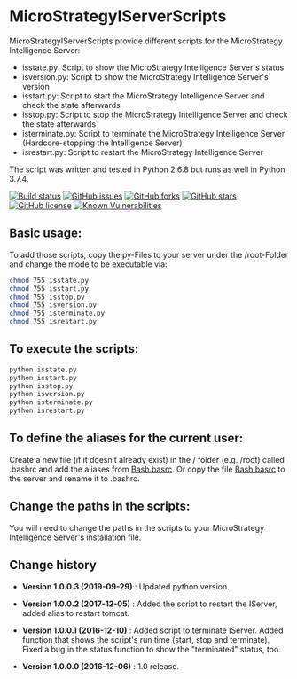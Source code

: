 MicroStrategyIServerScripts
====================================

MicroStrategyIServerScripts provide different scripts for the MicroStrategy Intelligence Server:
<ul>
<li>isstate.py:	Script to show the MicroStrategy Intelligence Server's status</li>
<li>isversion.py: Script to show the MicroStrategy Intelligence Server's version</li>
<li>isstart.py:	Script to start the MicroStrategy Intelligence Server and check the state afterwards</li>
<li>isstop.py: Script to stop the MicroStrategy Intelligence Server and check the state afterwards</li>
<li>isterminate.py: Script to terminate the MicroStrategy Intelligence Server (Hardcore-stopping the Intelligence Server)</li>
<li>isrestart.py:	Script to restart the MicroStrategy Intelligence Server</li>
</ul>

The script was written and tested in Python 2.6.8 but runs as well in Python 3.7.4.

[![Build status](https://ci.appveyor.com/api/projects/status/h9n6uochm3mu3o2p?svg=true)](https://ci.appveyor.com/project/SeppPenner/microstrategyiserverscripts)
[![GitHub issues](https://img.shields.io/github/issues/SeppPenner/MicroStrategyIServerScripts.svg)](https://github.com/SeppPenner/MicroStrategyIServerScripts/issues)
[![GitHub forks](https://img.shields.io/github/forks/SeppPenner/MicroStrategyIServerScripts.svg)](https://github.com/SeppPenner/MicroStrategyIServerScripts/network)
[![GitHub stars](https://img.shields.io/github/stars/SeppPenner/MicroStrategyIServerScripts.svg)](https://github.com/SeppPenner/MicroStrategyIServerScripts/stargazers)
[![GitHub license](https://img.shields.io/badge/license-AGPL-blue.svg)](https://raw.githubusercontent.com/SeppPenner/MicroStrategyIServerScripts/master/License.txt)
[![Known Vulnerabilities](https://snyk.io/test/github/SeppPenner/MicroStrategyIServerScripts/badge.svg)](https://snyk.io/test/github/SeppPenner/MicroStrategyIServerScripts) 

## Basic usage:
To add those scripts, copy the py-Files to your server under the /root-Folder and change the mode
to be executable via:
```bash
chmod 755 isstate.py
chmod 755 isstart.py
chmod 755 isstop.py
chmod 755 isversion.py
chmod 755 isterminate.py
chmod 755 isrestart.py
```

## To execute the scripts:
```python
python isstate.py
python isstart.py
python isstop.py
python isversion.py
python isterminate.py
python isrestart.py
```

## To define the aliases for the current user:
Create a new file (if it doesn’t already exist) in the /<username> folder (e.g. /root) called .bashrc and add the aliases from [Bash.basrc](https://github.com/SeppPenner/MicroStrategyIServerScripts/blob/master/Bash.bashrc).
Or copy the file [Bash.basrc](https://github.com/SeppPenner/MicroStrategyIServerScripts/blob/master/Bash.bashrc) to the server and rename it to .bashrc.

## Change the paths in the scripts:
You will need to change the paths in the scripts to your MicroStrategy Intelligence Server's installation file.

Change history
--------------

* **Version 1.0.0.3 (2019-09-29)** : Updated python version.
* **Version 1.0.0.2 (2017-12-05)** : Added the script to restart the IServer, added alias to restart tomcat.

* **Version 1.0.0.1 (2016-12-10)** : Added script to terminate IServer. Added function that shows the script's run time (start, stop and terminate).
									 Fixed a bug in the status function to show the "terminated" status, too.
* **Version 1.0.0.0 (2016-12-06)** : 1.0 release.
